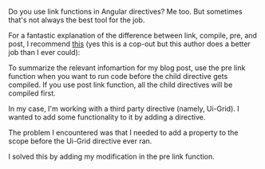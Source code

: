 Do you use link functions in Angular directives? Me too. But sometimes that's not always the best tool for the job. 

For a fantastic explanation of the difference between link, compile, pre, and post, I recommend [this](http://www.jvandemo.com/the-nitty-gritty-of-compile-and-link-functions-inside-angularjs-directives/) (yes this is a cop-out but this author does a better job than I ever could): 

To summarize the relevant infomartion for my blog post, use the pre link function when you want to run code before the child directive gets compiled. If you use post link function, all the child directives will be compiled
first. 

In my case, I'm working with a third party directive (namely, Ui-Grid). I wanted to add some functionality to it by adding a directive.

The problem I encountered was that I needed to add a property to the scope before the Ui-Grid directive ever ran. 

I solved this by adding my modification in the pre link function.